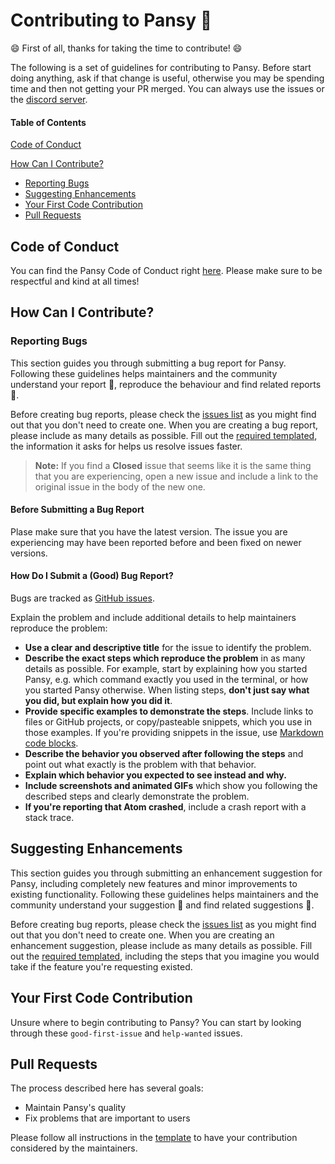 # Contributing to Pansy 🎉
😄 First of all, thanks for taking the time to contribute! 😄  
  
The following is a set of guidelines for contributing to Pansy. 
Before start doing anything, ask if that change is useful, otherwise you may be spending time and then not getting your PR merged. 
You can always use the issues or the [discord server](https://discord.gg/ybHPrde).

#### Table of Contents
[Code of Conduct](#code-of-conduct)  
  
[How Can I Contribute?](#how-can-i-contribute)
- [Reporting Bugs](#reporting-bugs)
- [Suggesting Enhancements](#suggesting-enhancements)
- [Your First Code Contribution](#your-first-code-contribution)
- [Pull Requests](#pull-requests)

## Code of Conduct
You can find the Pansy Code of Conduct right [here](https://github.com/andrefpoliveira/Pansy/blob/master/CODE_OF_CONDUCT.md). Please make sure to be respectful and kind at all times!

## How Can I Contribute?
### Reporting Bugs
This section guides you through submitting a bug report for Pansy. Following these guidelines helps maintainers and the community understand your report 📝, reproduce the behaviour and find related reports 🔎.  
  
Before creating bug reports, please check the [issues list](https://github.com/andrefpoliveira/Pansy/issues) as you might find out that you don't need to create one. When you are creating a bug report, please include as many details as possible. Fill out the [required templated](), the information it asks for helps us resolve issues faster.

> **Note:** If you find a **Closed** issue that seems like it is the same thing that you are experiencing, open a new issue and include a link to the original issue in the body of the new one.  
  
#### Before Submitting a Bug Report
Plase make sure that you have the latest version. The issue you are experiencing may have been reported before and been fixed on newer versions.

#### How Do I Submit a (Good) Bug Report?
Bugs are tracked as [GitHub issues](https://guides.github.com/features/issues/).  
  
Explain the problem and include additional details to help maintainers reproduce the problem:  
* **Use a clear and descriptive title** for the issue to identify the problem.
* **Describe the exact steps which reproduce the problem** in as many details as possible. For example, start by explaining how you started Pansy, e.g. which command exactly you used in the terminal, or how you started Pansy otherwise. When listing steps, **don't just say what you did, but explain how you did it**.  
* **Provide specific examples to demonstrate the steps**. Include links to files or GitHub projects, or copy/pasteable snippets, which you use in those examples. If you're providing snippets in the issue, use [Markdown code blocks](https://help.github.com/articles/markdown-basics/#multiple-lines).  
* **Describe the behavior you observed after following the steps** and point out what exactly is the problem with that behavior.  
* **Explain which behavior you expected to see instead and why.**  
* **Include screenshots and animated GIFs** which show you following the described steps and clearly demonstrate the problem.  
* **If you're reporting that Atom crashed**, include a crash report with a stack trace.

## Suggesting Enhancements
This section guides you through submitting an enhancement suggestion for Pansy, including completely new features and minor improvements to existing functionality. Following these guidelines helps maintainers and the community understand your suggestion 📝 and find related suggestions 🔎.

Before creating bug reports, please check the [issues list](https://github.com/andrefpoliveira/Pansy/issues) as you might find out that you don't need to create one. When you are creating an enhancement suggestion, please include as many details as possible. Fill out the [required templated](), including the steps that you imagine you would take if the feature you're requesting existed.

## Your First Code Contribution
Unsure where to begin contributing to Pansy? You can start by looking through these `good-first-issue` and `help-wanted` issues.

## Pull Requests
The process described here has several goals:
- Maintain Pansy's quality
- Fix problems that are important to users

Please follow all instructions in the [template]() to have your contribution considered by the maintainers.
